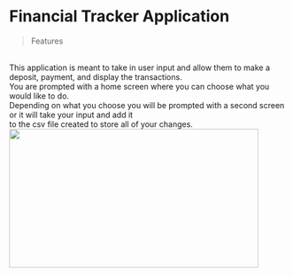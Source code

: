 # Financial Tracker Application
>Features
<br>
This application is meant to take in user input and allow them to make
a deposit, payment, and display the transactions.<br>
You are prompted with a home screen where you can choose what you would like to do.<br>
Depending on what you choose you will be prompted with a second screen or it will take your input and add it<br>
to the csv file created to store all of your changes.<br>
<img src="https://drive.google.com/file/d/18akX4BHsJSMer0cDHbeXkwFn2q1UdBed/view?usp=sharing" width="450" height="250">
